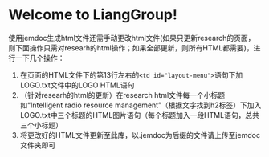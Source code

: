# Welcome to LiangGroup!
使用jemdoc生成html文件还需手动更改html文件(如果只更新research的页面，则下面操作只需对researh的html操作；如果全部更新，则所有HTML都需要)，进行一下几个操作：
1. 在页面的HTML文件下的第13行左右的`<td id="layout-menu">`语句下加LOGO.txt文件中的LOGO HTML语句
2. （针对researh的html的更新）在research html文件每一个小标题如“Intelligent radio resource management”（根据文字找到h2标签）下加入LOGO.txt中三个标题的HTML图片语句（每个标题加入一段HTML语句，总共三个小标题）
3. 将更改好的HTML文件更新至此库，以.jemdoc为后缀的文件请上传至jemdoc文件夹即可
